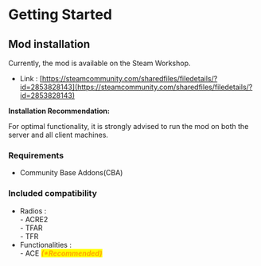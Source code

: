 # Getting Started

## Mod installation

Currently, the mod is available on the Steam Workshop.&#x20;

* Link : [https://steamcommunity.com/sharedfiles/filedetails/?id=2853828143](https://steamcommunity.com/sharedfiles/filedetails/?id=2853828143)

**Installation Recommendation:**&#x20;

For optimal functionality, it is strongly advised to run the mod on both the server and all client machines.&#x20;

### Requirements

* Community Base Addons(CBA)

### Included compatibility

* Radios : \
  \- ACRE2\
  \- TFAR\
  \- TFR
* Functionalities : \
  &#x20;\- ACE _<mark style="color:orange;">**(\*Recommended)**</mark>_
